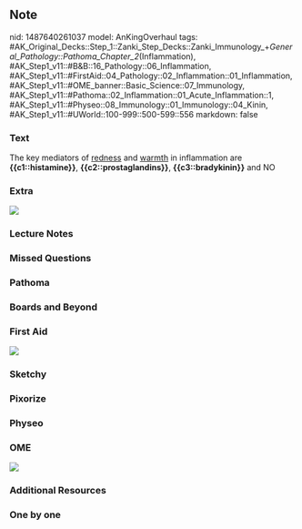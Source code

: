 ## Note
nid: 1487640261037
model: AnKingOverhaul
tags: #AK_Original_Decks::Step_1::Zanki_Step_Decks::Zanki_Immunology_+_General_Pathology::Pathoma_Chapter_2_(Inflammation), #AK_Step1_v11::#B&B::16_Pathology::06_Inflammation, #AK_Step1_v11::#FirstAid::04_Pathology::02_Inflammation::01_Inflammation, #AK_Step1_v11::#OME_banner::Basic_Science::07_Immunology, #AK_Step1_v11::#Pathoma::02_Inflammation::01_Acute_Inflammation::1, #AK_Step1_v11::#Physeo::08_Immunology::01_Immunology::04_Kinin, #AK_Step1_v11::#UWorld::100-999::500-599::556
markdown: false

### Text
<div>
  The key mediators of <u>redness</u> and <u>warmth</u> in
  inflammation are <b>{{c1::histamine}}</b>,
  <b>{{c2::prostaglandins}}</b>, <b>{{c3::bradykinin}}</b> and NO
</div>

### Extra
<img src="paste-38543036514305.jpg">

### Lecture Notes


### Missed Questions


### Pathoma


### Boards and Beyond


### First Aid
<img src="tmpMnG7He.png">

### Sketchy


### Pixorize


### Physeo


### OME
<div class="ome-widget">
  <a href=
  "https://onlinemeded.org/spa/immunology?ref=anki"><img src=
  "_OME_AnkiFlashcards_Topic_6.png"></a>
</div>

### Additional Resources


### One by one

